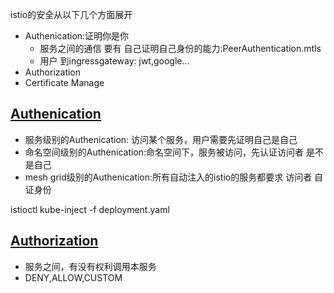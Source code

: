 istio的安全从以下几个方面展开

* Authenication:证明你是你
    * 服务之间的通信 要有 自己证明自己身份的能力:PeerAuthentication.mtls
    * 用户 到ingressgateway: jwt,google...
* Authorization
* Certificate Manage


## [Authenication](peerAhthentication.yaml)

* 服务级别的Authenication: 访问某个服务，用户需要先证明自己是自己
* 命名空间级别的Authenication:命名空间下，服务被访问，先认证访问者 是不是自己
* mesh grid级别的Authenication:所有自动注入的istio的服务都要求 访问者 自证身份

istioctl kube-inject -f deployment.yaml


## [Authorization](peerAhthentication.yaml)

* 服务之间，有没有权利调用本服务
* DENY,ALLOW,CUSTOM